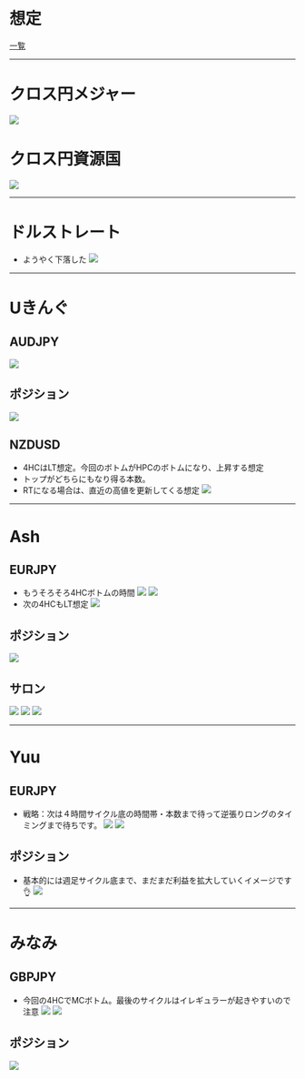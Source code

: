 # 想定
[一覧](../../index.md)

---
# クロス円メジャー
![](img/2023-01-03-18-42-22.png)

# クロス円資源国
![](img/2023-01-03-18-43-02.png)

---
# ドルストレート
- ようやく下落した
![](img/2023-01-03-18-43-42.png)

---
# Uきんぐ
## AUDJPY
![](img/2023-01-03-18-24-26.png)

## ポジション
![](img/2023-01-03-18-25-08.png)

## NZDUSD
- 4HCはLT想定。今回のボトムがHPCのボトムになり、上昇する想定
- トップがどちらにもなり得る本数。
- RTになる場合は、直近の高値を更新してくる想定
![](img/2023-01-03-18-26-38.png)

---
# Ash
## EURJPY
- もうそろそろ4HCボトムの時間
![](img/2023-01-03-18-32-41.png)
![](img/2023-01-03-18-33-10.png)
- 次の4HCもLT想定
![](img/2023-01-03-18-34-27.png)

## ポジション
![](img/2023-01-03-18-35-26.png)

## サロン
![](img/2023-01-03-18-36-56.png)
![](img/2023-01-03-18-37-24.png)
![](img/2023-01-04-08-08-20.png)

---
# Yuu
## EURJPY
- 戦略：次は４時間サイクル底の時間帯・本数まで待って逆張りロングのタイミングまで待ちです。
![](img/2023-01-03-18-37-57.png)
![](img/2023-01-03-18-38-32.png)

## ポジション
- 基本的には週足サイクル底まで、まだまだ利益を拡大していくイメージです👌
![](img/2023-01-03-18-39-17.png)

---
# みなみ
## GBPJPY
- 今回の4HCでMCボトム。最後のサイクルはイレギュラーが起きやすいので注意
![](img/2023-01-03-18-39-56.png)
![](img/2023-01-03-18-40-16.png)

## ポジション
![](img/2023-01-03-18-40-54.png)
